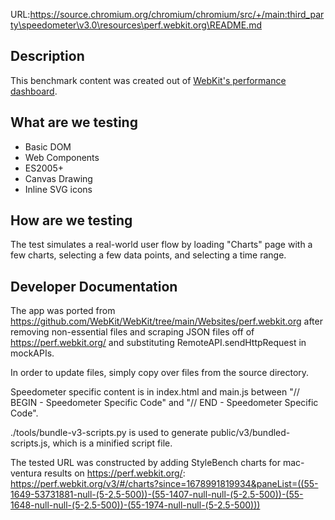 URL:https://source.chromium.org/chromium/chromium/src/+/main:third_party\speedometer\v3.0\resources\perf.webkit.org\README.md
## Description

This benchmark content was created out of [WebKit's performance dashboard](https://perf.webkit.org/).

## What are we testing

 - Basic DOM
 - Web Components
 - ES2005+
 - Canvas Drawing
 - Inline SVG icons

## How are we testing

The test simulates a real-world user flow by loading "Charts" page with a few charts, selecting a few data points, and selecting a time range.

## Developer Documentation

The app was ported from https://github.com/WebKit/WebKit/tree/main/Websites/perf.webkit.org after removing non-essential files
and scraping JSON files off of https://perf.webkit.org/ and substituting RemoteAPI.sendHttpRequest in mockAPIs.

In order to update files, simply copy over files from the source directory.

Speedometer specific content is in index.html and main.js between "// BEGIN - Speedometer Specific Code" and "// END - Speedometer Specific Code".

./tools/bundle-v3-scripts.py is used to generate public/v3/bundled-scripts.js, which is a minified script file.

The tested URL was constructed by adding StyleBench charts for mac-ventura results on https://perf.webkit.org/: https://perf.webkit.org/v3/#/charts?since=1678991819934&paneList=((55-1649-53731881-null-(5-2.5-500))-(55-1407-null-null-(5-2.5-500))-(55-1648-null-null-(5-2.5-500))-(55-1974-null-null-(5-2.5-500)))
